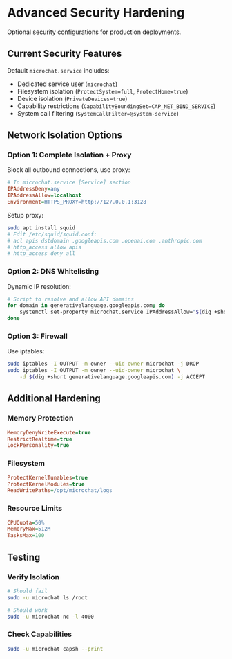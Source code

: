 # Advanced Security Hardening

Optional security configurations for production deployments.

## Current Security Features

Default `microchat.service` includes:

- Dedicated service user (`microchat`)
- Filesystem isolation (`ProtectSystem=full`, `ProtectHome=true`)
- Device isolation (`PrivateDevices=true`)
- Capability restrictions (`CapabilityBoundingSet=CAP_NET_BIND_SERVICE`)
- System call filtering (`SystemCallFilter=@system-service`)

## Network Isolation Options

### Option 1: Complete Isolation + Proxy

Block all outbound connections, use proxy:

```ini
# In microchat.service [Service] section
IPAddressDeny=any
IPAddressAllow=localhost
Environment=HTTPS_PROXY=http://127.0.0.1:3128
```

Setup proxy:

```bash
sudo apt install squid
# Edit /etc/squid/squid.conf:
# acl apis dstdomain .googleapis.com .openai.com .anthropic.com
# http_access allow apis
# http_access deny all
```

### Option 2: DNS Whitelisting

Dynamic IP resolution:

```bash
# Script to resolve and allow API domains
for domain in generativelanguage.googleapis.com; do
    systemctl set-property microchat.service IPAddressAllow="$(dig +short $domain)/32"
done
```

### Option 3: Firewall

Use iptables:

```bash
sudo iptables -I OUTPUT -m owner --uid-owner microchat -j DROP
sudo iptables -I OUTPUT -m owner --uid-owner microchat \
    -d $(dig +short generativelanguage.googleapis.com) -j ACCEPT
```

## Additional Hardening

### Memory Protection

```ini
MemoryDenyWriteExecute=true
RestrictRealtime=true
LockPersonality=true
```

### Filesystem

```ini
ProtectKernelTunables=true
ProtectKernelModules=true
ReadWritePaths=/opt/microchat/logs
```

### Resource Limits

```ini
CPUQuota=50%
MemoryMax=512M
TasksMax=100
```

## Testing

### Verify Isolation

```bash
# Should fail
sudo -u microchat ls /root

# Should work  
sudo -u microchat nc -l 4000
```

### Check Capabilities

```bash
sudo -u microchat capsh --print
```

